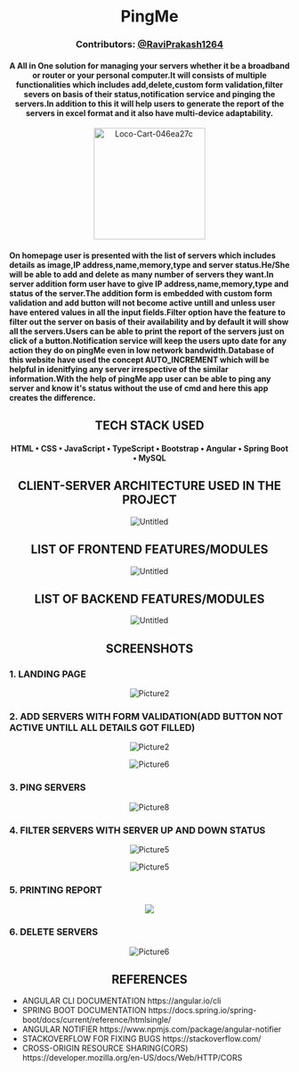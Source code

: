 <h1 align="center" style="">PingMe</h1>
<h3 align="center" style="">Contributors: <a href="https://github.com/RaviPrakash1264">@RaviPrakash1264</a></h3>
<h4 align="center">A All in One solution for managing your servers whether it be a broadband or router or your personal computer.It will consists of multiple functionalities which includes add,delete,custom form validation,filter severs on basis of their status,notification service and pinging the servers.In addition to this it will help users to generate the report of the servers in excel format and it also have multi-device adaptability.
</h4>
<p align="center">
<img src="https://i.ibb.co/FJKG2mH/954872.png" alt="Loco-Cart-046ea27c" height="200" width="200">
</p>
<h4>
On homepage user is presented with the list of servers which includes details as image,IP address,name,memory,type and server status.He/She will be able to add and delete  as many number of servers they want.In server addition form user have to give IP address,name,memory,type and status of the server.The addition form is embedded with custom form validation and add button will not become active untill and unless user have entered values in all the input fields.Filter option  have the feature to filter out the server on basis of their availability and by default it will show all the servers.Users can be able to print the report of the servers just on click of a button.Notification service will keep the users upto date for any action they do on pingMe even in low network bandwidth.Database of this website have used the concept AUTO_INCREMENT which will be helpful in idenitfying any server irrespective of the similar information.With the help of pingMe app user can be able to ping any server and know it's status without the use of cmd and here this app creates the difference. 
</h4>


<h2 align="center">TECH STACK USED</h2>
<h4 align="center">
HTML • CSS • JavaScript • TypeScript • Bootstrap • Angular • Spring Boot • MySQL
</h4>
<h2 align="center">CLIENT-SERVER ARCHITECTURE USED IN THE PROJECT</h2>
<p align="center">
<img src="https://i.ibb.co/ZLsGST0/Screenshot-2023-04-01-010831.jpg" alt="Untitled" border="0">
</p>
<h2 align="center">LIST OF FRONTEND FEATURES/MODULES</h2>
<p align="center">
<img src="https://i.ibb.co/VtLmJBW/Screenshot-2023-04-01-012725.jpg" alt="Untitled" border="0">
</p>
<h2 align="center">LIST OF BACKEND FEATURES/MODULES</h2>
<p align="center">
<img src="https://i.ibb.co/Vphjwc1/Screenshot-2023-04-01-014641.jpg" alt="Untitled" border="0">
</p>
<h2 align="center">SCREENSHOTS</h2>
<h3>1. LANDING PAGE</h3>
<p align="center">
<img src="https://i.ibb.co/svd1Mk6/list-of-servers.jpg" alt="Picture2" border="0">
</p>
<h3>2. ADD SERVERS WITH FORM VALIDATION(ADD BUTTON NOT ACTIVE UNTILL ALL DETAILS GOT FILLED)</h3>
<p align="center">
<img src="https://i.ibb.co/4fygH7p/form-validation.jpg" alt="Picture2" border="0">
</p>

<p align="center">
<img src="https://i.ibb.co/KWf3H56/adding-server.jpg" alt="Picture6" border="0">
</p>
<h3>3. PING SERVERS</h3>
<p align="center">
<img src="https://i.ibb.co/s576rx9/ping-server.jpg" alt="Picture8" border="0">
</p>
<h3>4. FILTER SERVERS WITH SERVER UP AND DOWN STATUS</h3>
<p align="center">
<img src="https://i.ibb.co/kmHmDgg/filter-server-up.jpg" alt="Picture5" border="0">
</p>

<p align="center">
<img src="https://i.ibb.co/7rsSVCR/server-down.jpg" alt="Picture5" border="0">
</p>
<h3>5. PRINTING REPORT</h3>
<p align="center">
<img src="https://i.ibb.co/RN95T0p/printing-report.jpg" border="0">
</p>
<h3>6. DELETE SERVERS</h3>
<p align="center">
<img src="https://i.ibb.co/thb7qrx/deleting-servers.jpg" alt="Picture6" border="0">
</p>

<h2 align="center">REFERENCES</h2>

<ul>
<li>
ANGULAR CLI DOCUMENTATION
https://angular.io/cli
</li>
<li>
SPRING BOOT DOCUMENTATION
https://docs.spring.io/spring-boot/docs/current/reference/htmlsingle/
</li>
 <li>
ANGULAR NOTIFIER
https://www.npmjs.com/package/angular-notifier
</li>
<li>
STACKOVERFLOW FOR FIXING BUGS
https://stackoverflow.com/
</li>
<li>
CROSS-ORIGIN RESOURCE SHARING(CORS)
https://developer.mozilla.org/en-US/docs/Web/HTTP/CORS
</li>
</ul>
